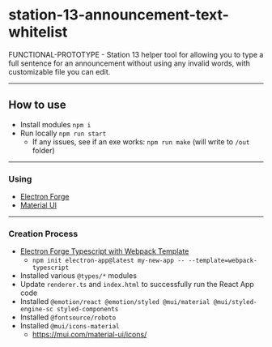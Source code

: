 # station-13-announcement-text-whitelist
FUNCTIONAL-PROTOTYPE - Station 13 helper tool for allowing you to type a full sentence for an announcement without using any invalid words, with customizable file you can edit.

---

## How to use
- Install modules `npm i`
- Run locally `npm run start`
  - If any issues, see if an exe works: `npm run make` (will write to `/out` folder)
---

### Using
- [Electron Forge](https://www.electronforge.io/templates/typescript-+-webpack-template)
- [Material UI](https://mui.com/material-ui/getting-started/)

---

### Creation Process
- [Electron Forge Typescript with Webpack Template](https://www.electronforge.io/templates/typescript-+-webpack-template)
  - `npm init electron-app@latest my-new-app -- --template=webpack-typescript`
- Installed various `@types/*` modules
- Update `renderer.ts` and `index.html` to successfully run the React App code
- Installed `@emotion/react @emotion/styled @mui/material @mui/styled-engine-sc styled-components`
- Installed `@fontsource/roboto`
- Installed `@mui/icons-material`
  - https://mui.com/material-ui/icons/
